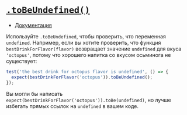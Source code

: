 # [`.toBeUndefined()`](../../index.md)

- [Документация](https://jestjs.io/docs/expect#tobeundefined)

Используйте `.toBeUndefined`, чтобы проверить, что переменная `undefined`. Например, если вы хотите проверить, что функция `bestDrinkForFlavor(flavor)` возвращает значение `undefined` для вкуса `'octopus'`, потому что хорошего напитка со вкусом осьминога не существует:

```js
test('the best drink for octopus flavor is undefined', () => {
  expect(bestDrinkForFlavor('octopus')).toBeUndefined();
});
```

Вы могли бы написать `expect(bestDrinkForFlavor('octopus')).toBe(undefined)`, но лучше избегать прямых ссылок на `undefined` в вашем коде.
